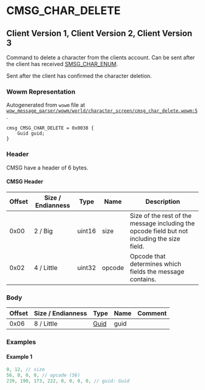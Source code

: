 # CMSG_CHAR_DELETE

## Client Version 1, Client Version 2, Client Version 3

Command to delete a character from the clients account. Can be sent after the client has received [SMSG_CHAR_ENUM](./smsg_char_enum.md).

Sent after the client has confirmed the character deletion.

### Wowm Representation

Autogenerated from `wowm` file at [`wow_message_parser/wowm/world/character_screen/cmsg_char_delete.wowm:5`](https://github.com/gtker/wow_messages/tree/main/wow_message_parser/wowm/world/character_screen/cmsg_char_delete.wowm#L5).
```rust,ignore
cmsg CMSG_CHAR_DELETE = 0x0038 {
    Guid guid;
}
```
### Header

CMSG have a header of 6 bytes.

#### CMSG Header

| Offset | Size / Endianness | Type   | Name   | Description |
| ------ | ----------------- | ------ | ------ | ----------- |
| 0x00   | 2 / Big           | uint16 | size   | Size of the rest of the message including the opcode field but not including the size field.|
| 0x02   | 4 / Little        | uint32 | opcode | Opcode that determines which fields the message contains.|

### Body

| Offset | Size / Endianness | Type | Name | Comment |
| ------ | ----------------- | ---- | ---- | ------- |
| 0x06 | 8 / Little | [Guid](../types/packed-guid.md) | guid |  |

### Examples

#### Example 1

```c
0, 12, // size
56, 0, 0, 0, // opcode (56)
239, 190, 173, 222, 0, 0, 0, 0, // guid: Guid
```

